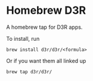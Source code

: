 # Homebrew D3R

A homebrew tap for D3R apps.

To install, run

```
brew install d3r/d3r/<formula>
```

Or if you want them all linked up

```
brew tap d3r/d3r/
```
